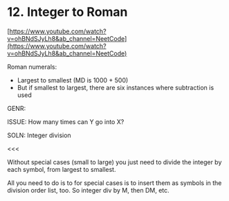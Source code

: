 # 12. Integer to Roman

[https://www.youtube.com/watch?v=ohBNdSJyLh8&ab_channel=NeetCode](https://www.youtube.com/watch?v=ohBNdSJyLh8&ab_channel=NeetCode)

Roman numerals:

- Largest to smallest (MD is 1000 + 500)
- But if smallest to largest, there are six instances where subtraction is used

GENR:

ISSUE: How many times can Y go into X?

SOLN: Integer division

<<<

Without special cases (small to large) you just need to divide the integer by each symbol, from largest to smallest.

All you need to do is to for special cases is to insert them as symbols in the division order list, too. So integer div by M, then DM, etc.
